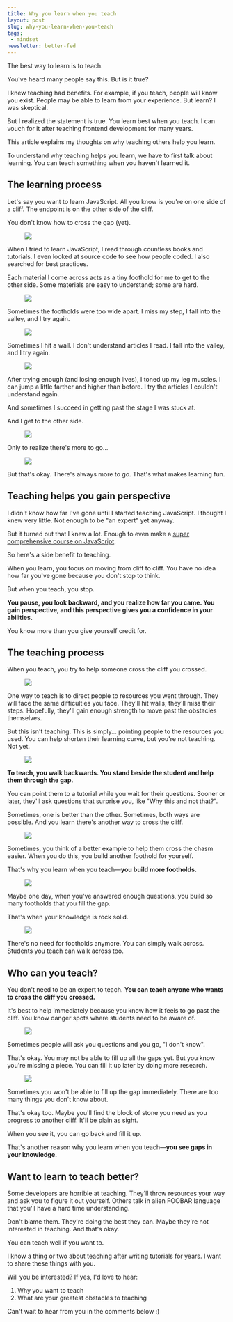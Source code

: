 ```yaml
---
title: Why you learn when you teach
layout: post
slug: why-you-learn-when-you-teach
tags:
 - mindset
newsletter: better-fed
---
```


The best way to learn is to teach.

You've heard many people say this. But is it true?

I knew teaching had benefits. For example, if you teach, people will know you exist. People may be able to learn from your experience. But learn? I was skeptical.

But I realized the statement is true. You learn best when you teach. I can vouch for it after teaching frontend development for many years.

This article explains my thoughts on why teaching others help you learn.

<!--more-->

<div class="jsCkClone" data-should-not-clone></div>

To understand why teaching helps you learn, we have to first talk about learning. You can teach something when you haven't learned it.

## The learning process

Let's say you want to learn JavaScript. All you know is you're on one side of a cliff. The endpoint is on the other side of the cliff.

You don't know how to cross the gap (yet).

<figure><img src="/images/2018/teaching/comic1.jpg">
</figure>

When I tried to learn JavaScript, I read through countless books and tutorials. I even looked at source code to see how people coded. I also searched for best practices.

Each material I come across acts as a tiny foothold for me to get to the other side. Some materials are easy to understand; some are hard.

<figure><img src="/images/2018/teaching/comic2.jpg">
</figure>

Sometimes the footholds were too wide apart. I miss my step, I fall into the valley, and I try again.

<figure><img src="/images/2018/teaching/comic3.jpg">
</figure>

Sometimes I hit a wall. I don't understand articles I read. I fall into the valley, and I try again.

<figure><img src="/images/2018/teaching/comic4.jpg">
</figure>

After trying enough (and losing enough lives), I toned up my leg muscles. I can jump a little farther and higher than before. I try the articles I couldn't understand again.

And sometimes I succeed in getting past the stage I was stuck at.

And I get to the other side.

<figure><img src="/images/2018/teaching/comic5.jpg">
</figure>

Only to realize there's more to go...

<figure><img src="/images/2018/teaching/comic6.jpg">
</figure>

But that's okay. There's always more to go. That's what makes learning fun.

## Teaching helps you gain perspective

I didn't know how far I've gone until I started teaching JavaScript. I thought I knew very little. Not enough to be "an expert" yet anyway.

But it turned out that I knew a lot. Enough to even make a [super comprehensive course on JavaScript](https://learnjavascript.today).

So here's a side benefit to teaching.

When you learn, you focus on moving from cliff to cliff. You have no idea how far you've gone because you don't stop to think.

But when you teach, you stop.

**You pause, you look backward, and you realize how far you came. You gain perspective, and this perspective gives you a confidence in your abilities.**

You know more than you give yourself credit for.

## The teaching process

When you teach, you try to help someone cross the cliff you crossed.

<figure><img src="/images/2018/teaching/comic7.jpg">
</figure>

One way to teach is to direct people to resources you went through. They will face the same difficulties you face. They'll hit walls; they'll miss their steps. Hopefully, they'll gain enough strength to move past the obstacles themselves.

But this isn't teaching. This is simply... pointing people to the resources you used. You can help shorten their learning curve, but you're not teaching. Not yet.

<figure><img src="/images/2018/teaching/comic8.jpg">
</figure>

**To teach, you walk backwards. You stand beside the student and help them through the gap.**

You can point them to a tutorial while you wait for their questions. Sooner or later, they'll ask questions that surprise you, like "Why this and not that?".

Sometimes, one is better than the other. Sometimes, both ways are possible. And you learn there's another way to cross the cliff.

<figure><img src="/images/2018/teaching/comic9.jpg">
</figure>

Sometimes, you think of a better example to help them cross the chasm easier. When you do this, you build another foothold for yourself.

That's why you learn when you teach—**you build more footholds.**


<figure><img src="/images/2018/teaching/comic10.jpg">
</figure>

Maybe one day, when you've answered enough questions, you build so many footholds that you fill the gap.

That's when your knowledge is rock solid.

<figure><img src="/images/2018/teaching/comic11.jpg">
</figure>

There's no need for footholds anymore. You can simply walk across. Students you teach can walk across too.

## Who can you teach?

You don't need to be an expert to teach. **You can teach anyone who wants to cross the cliff you crossed.**

It's best to help immediately because you know how it feels to go past the cliff. You know danger spots where students need to be aware of.

<figure><img src="/images/2018/teaching/comic12.jpg">
</figure>

Sometimes people will ask you questions and you go, "I don't know".

That's okay. You may not be able to fill up all the gaps yet. But you know you're missing a piece. You can fill it up later by doing more research.

<figure><img src="/images/2018/teaching/comic13.jpg">
</figure>

Sometimes you won't be able to fill up the gap immediately. There are too many things you don't know about.

That's okay too. Maybe you'll find the block of stone you need as you progress to another cliff. It'll be plain as sight.

When you see it, you can go back and fill it up.

That's another reason why you learn when you teach—**you see gaps in your knowledge.**

## Want to learn to teach better?

Some developers are horrible at teaching. They'll throw resources your way and ask you to figure it out yourself. Others talk in alien FOOBAR language that you'll have a hard time understanding.

Don't blame them. They're doing the best they can. Maybe they're not interested in teaching. And that's okay.

You can teach well if you want to.

I know a thing or two about teaching after writing tutorials for years. I want to share these things with you.

Will you be interested? If yes, I'd love to hear:

1. Why you want to teach
2. What are your greatest obstacles to teaching

Can't wait to hear from you in the comments below :)

